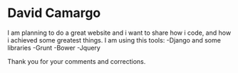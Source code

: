 David Camargo
============

I am planning to do a great website and i want to share how i code, and how i achieved some greatest things.
I am using this tools:
-Django and some libraries
-Grunt
-Bower
-Jquery

Thank you for your comments and corrections.
